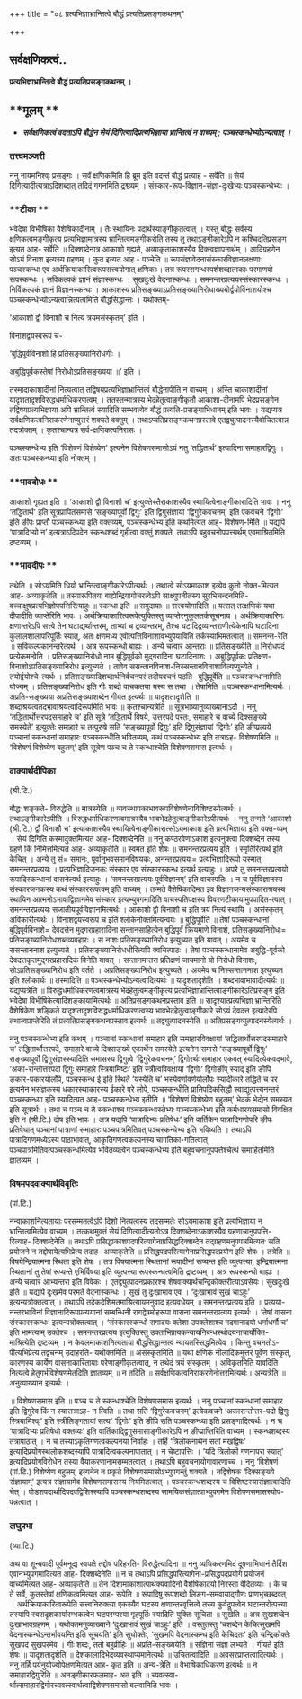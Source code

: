 +++
title = "०८ प्रत्यभिज्ञाभ्रान्तित्वे बौद्धं प्रत्यतिप्रसङ्गकथनम्"

+++


## सर्वक्षणिकत्वं..

**प्रत्यभिज्ञाभ्रान्तित्वे बौद्धं प्रत्यतिप्रसङ्गकथनम् ।**

## **मूलम् **

- ***सर्वक्षणिकत्वं वदताऽपि बौद्धेन सेयं दिगित्यादिप्रत्यभिज्ञाया भ्रान्तित्वं न वाच्यम् ; पञ्चस्कन्धेभ्योऽन्यत्वात् ।***

### **तत्त्वमञ्जरी**

ननु नायमनिश्व्ः प्रसङ्गः । सर्वं क्षणिकमिति हि ब्रूम इति वदन्तं बौद्धं प्रत्याह - सर्वेति ॥ सेयं दिगित्यादीत्यत्राऽदिशब्दात् तदिदं गगनमिति द्रश्व्व्यम् । संस्कार-रूप-विज्ञान-संज्ञा-दुःखेभ्यः पञ्चस्कन्धेभ्यः ।

### **टीका **

भवेदेषा विभीषिका वैशेषिकादीनाम् । तैः स्थायिनः पदार्थस्याङ्गीकृतत्वात् । यस्तु बौद्धः सर्वस्य क्षणिकत्वमङ्गीकृत्य प्रत्यभिज्ञामात्रस्य भ्रान्तित्वमङ्गीकरोति तस्य तु तथाऽङ्गीकारेऽपि न कश्चिदतिप्रसङ्ग इत्यत आह- सर्वेति ॥ दिक्शब्देनात्र आकाशो गृह्यते, अव्याकृताकाशस्यैव दिक्त्वज्ञापनार्थम् । आदिग्रहणेन सोऽयं विनाश इत्यस्य ग्रहणम् । कुत इत्यत आह - पञ्चेति ॥ रूपसंज्ञावेदनासंस्कारविज्ञानलक्षणाः पञ्चस्कन्धा एव अर्थक्रियाकारित्वरूपसत्त्वयोगात् क्षणिकाः। तत्र रूपरसगन्धस्पर्शशब्दात्मकाः परमाणवो रूपस्कन्धः । सविकल्पकं ज्ञानं संज्ञास्कन्धः । सुखदुःखे वेदनास्कन्धः । समनन्तरप्रत्ययस्संस्कारस्कन्धः । निर्विकल्पकं ज्ञानं विज्ञानस्कन्धः । आकाशस्य प्रतिसङ्ख्याऽप्रतिसङ्ख्यानिरोधाख्ययोर्द्वयोर्विनाशयोश्च पञ्चस्कन्धेभ्योऽन्यत्वान्नित्यत्वमिति बौद्धसिद्धान्तः । यथोक्तम्-

‘आकाशो द्वौ विनाशौ च नित्यं त्रयमसंस्कृतम्’ इति ।

विनाशद्वयस्वरूपं च-

‘बुद्धिपूर्वविनाशो हि प्रतिसङ्ख्यानिरोधगीः ।

अबुद्धिपूर्वकस्तेषां निरोधोऽप्रतिसङ्ख्यया ॥’ इति ।

तस्मादाकाशादीनां नित्यत्वात् तद्विषयप्रत्यभिज्ञाभ्रान्तित्वं बौद्धेनापीति न वाच्यम् । अस्ति चाकाशादीनां यादृशतादृशविरुद्धधर्माधिकरणत्वम् । ततस्तन्मात्रस्य भेदहेतुत्वाङ्गीकृतौ आकाशा-दीनामपि भेदप्रसङ्गेन तद्विषयप्रत्यभिज्ञाया अपि भ्रान्तित्वं स्यादिति सम्भवत्येव बौद्धं प्रत्यति-प्रसङ्गाभिधानम् इति भावः । यद्यप्यत्र सर्वक्षणिकत्वनिराकरणेनाप्युत्तरं शक्यते वक्तुम् । तथाऽप्यतिप्रसङ्गकथनप्रस्तावे एतद्व्युत्पादनस्यैवोचितत्वान्न तदत्रोक्तम् । कृतश्चान्यत्र सर्व-क्षणिकत्वनिरासः ।

पञ्चस्कन्धेभ्य इति ‘विशेषणं विशेष्येण’ इत्यनेन विशेषणसमासोऽयं नतु ‘तद्धितार्थ’ इत्यादिना समाहारद्विगुः । अतः पञ्चस्कन्ध्या इति नोक्तम् ।

### **भावबोधः **

आकाशो गृह्यत इति ॥ ‘आकाशो द्वौ विनाशौ च’ इत्युक्तेस्तैराकाशस्यैव स्थायित्वेनाङ्गीकारादिति भावः । ननु ‘तद्धितार्थ’ इति सूत्रप्रापितसमासे ‘सङ्ख्यापूर्वो द्विगुः’ इति द्विगुसंज्ञायां ‘द्विगुरेकवचनम्’ इति एकवचने ‘द्विगोः’ इति ङीपः प्राप्तौ पञ्चस्कन्ध्या इति वक्तव्यम्, पञ्चस्कन्धेभ्य इति कथमित्यत आह- विशेषण-मिति ॥ यद्यपि ‘पात्रादिभ्यो न’ इत्यत्राऽदिपदेन स्कन्धशब्दं गृहीत्वा वक्तुं शक्यते, तथाऽपि बहुवचनोपपत्त्यर्थम् एवमाश्रितमिति द्रष्टव्यम् ।

### **भावदीपः **

तथेति ॥ सोऽयमिति धियो भ्रान्तित्वाङ्गीकारेऽपीत्यर्थः । तथात्वे सोऽयमाकाश इत्येव कुतो नोक्त-मित्यत आह- अव्याकृतेति ॥ तस्यारूपितया बाह्येन्द्रियागोचरत्वेऽपि साक्ष्युपनीतस्य सुरभिचन्दनमिति-वच्चाक्षुषप्रत्यभिज्ञोपपत्तिरित्याहुः ॥ स्कन्धा इति ॥ समुदायाः ॥ सत्त्वयोगादिति ॥ यत्सत् तत्क्षणिकं यथा दीपादीति व्याप्तेरिति भावः । अर्थक्रियाकारित्वरूपेत्युक्तिस्तु व्याप्तेरनुकूलतर्कसूचनाय । अर्थक्रियाकारिणः क्षणान्तरेऽपि सत्त्वे तेन घटाद्यर्थान्तरम्, ताभ्यां च द्रव्यान्तरम्, तैश्च घटादिद्रव्यान्तराणीत्येकेनापि घटादिना कुलालशालापरिपूर्तिः स्यात्, अतः क्षणमध्य एवोत्पत्तिविनाशावभ्युपेयाविति तर्कस्याभिमतत्वात् ॥ समनन्त-रेति ॥ सविकल्पकानन्तरेत्यर्थः । अत्र रूपस्कन्धो बाह्यः । अन्ये चत्वार आन्तराः ॥ प्रतिसङ्ख्येति ॥ निरोधपदं प्रत्येकमन्वेति । प्रतिसङ्ख्यानिरोधो नाम बुद्धिपूर्वको मुद्गरादिना घटादिनाशः । अबुद्धिपूर्वकः प्रतिक्षण-विनाशोऽप्रतिसङ्ख्यानिरोध इत्युच्यते । तावेव ससन्तानविनाश-निस्सन्तानविनाशावित्यप्युच्येते । तयोर्द्वयोश्चे-त्यर्थः । प्रतिसङ्ख्यादिशब्दार्थनिर्वचनपरं तदीयवचनं पठति- बुद्धिपूर्वेति ॥ पञ्चस्कन्धानामिति योज्यम् । प्रतिसङ्ख्यानिरोध इति गीः शब्दो वाचकतया यस्य स तथा ॥ तेषामिति ॥ पञ्चस्कन्धानामित्यर्थः । अप्रति-सङ्ख्यया अप्रतिसङ्ख्याशब्देन गीयत इत्यर्थः ॥ यादृशतादृशेति ॥ शब्दाश्रयत्वतदभावाश्रयत्वादिरूपमिति भावः ॥ कृतश्चान्यत्रेति ॥ सूत्रभाष्यानुव्याख्यानाऽदौ । ननु ‘तद्धितार्थोत्तरपदसमाहारे च’ इति सूत्रे ‘तद्धितार्थे विषये, उत्तरपदे परतः, समाहारे च वाच्ये दिक्सङ्ख्ये समस्येते’ इत्युक्तेः समाहारे च तत्पुरुषे सति ‘सङ्ख्यापूर्वो द्विगुः’ इति द्विगुसंज्ञायां ‘द्विगोः’ इति ङीप्प्रत्यये पञ्चानां स्कन्धानां समाहारः पञ्चस्कन्धीति भवितव्यम्, कथं पञ्चस्कन्धेभ्य इति तत्राऽह- विशेषणमिति ॥ ‘विशेषणं विशेष्येण बहुलम्’ इति सूत्रेण पञ्च च ते स्कन्धाश्चेति विशेषणसमास इत्यर्थः ।

### **वाक्यार्थदीपिका**

(श्री.टि.)

बौद्धः शङ्कते- विरुद्धेति ॥ मात्रस्येति ॥ व्यवस्थापकाभावरूपविशेषणेनाविशिष्टस्येत्यर्थः । तथाऽङ्गीकारेऽपीति ॥ विरुद्धधर्माधिकरणत्वमात्रस्यैव भावभेदहेतुत्वाङ्गीकारेऽपीत्यर्थः । ननु तन्मते ‘आकाशो (श्री.टि.) द्वौ विनाशौ च’ इत्याकाशस्यैव स्थायित्वेनाङ्गीकारात्सोऽयमाकाश इति प्रत्यभिज्ञाया इति वक्त-व्यम् । सेयं दिगिति कस्मादुक्तमित्यत आह- दिक्शब्देनेति ॥ ननु कण्ठरवेणाऽकाश इत्यनुक्त्वा दिक्शब्देन तस्य ग्रहणे किं निमित्तमित्यत आह- अव्याकृतेति ॥ स्वमत इति शेषः ॥ समनन्तरप्रत्यय इति ॥ स्मृतिरित्यर्थ इति केचित् । अन्ये तु सं= समानः, पूर्वानुभवसमानविषयकः, अनन्तरप्रत्ययः= प्रत्यभिज्ञादिरूपो यस्मात् समनन्तरप्रत्ययः । प्रत्यभिज्ञादिजनकः संस्कार एव संस्कारस्कन्ध इत्यर्थ इत्याहुः । अपरे तु समनन्तरप्रत्ययो रूपादिस्कन्धानां वासनेत्यर्थ इत्याहुः । ‘समनन्तरप्रत्ययः पूर्वविज्ञानम्’ इति वाचस्पतिः । न च पूर्वविज्ञानस्य संस्कारजनकस्य कथं संस्काररूपत्वम् इति वाच्यम् । तन्मते वैशेषिकादिमत इव विज्ञानजन्यसंस्काराश्रयस्य स्थायिन आत्मनोऽभावाद्विज्ञानमेव संस्कार इत्यभ्युपगमादिति वाचस्पतिपक्षस्य विवरणटीकायामुपपादित-त्वात् । समनन्तरप्रत्ययः सजातीयपूर्वविज्ञानमित्यर्थः । आकाशो द्वौ विनाशौ च इति त्रयं नित्यं स्थायि । असंस्कृतम् अविकारीत्यर्थः । विनाशद्वयस्वरूपं च इति श्लोकेनोक्तमित्यन्वयः ॥ बुद्धिपूर्वेति ॥ तेषां पञ्चस्कन्धानां बुद्धिपूर्वविनाशे= देवदत्तेन मुद्गरप्रहारादिना सन्तानसाहित्येन बुद्धिपूर्वं क्रियमाणे विनाशे, प्रतिसङ्ख्यानिरोधः= प्रतिसङ्ख्यानिरोधशब्दव्यवहारः । स नाशः प्रतिसङ्ख्यानिरोध इत्युच्यत इति यावत् । अयमेव च ससन्ताननाश इत्युच्यते । प्रतिसङ्ख्यानिरोधधीरित्यपि क्वचित्पाठः । तेषां पञ्चस्कन्धानामेव अबुद्धि-पूर्वको देवदत्तकृतमुद्गरप्रहारादिकं विनेति यावत् । सन्तानमन्तरा प्रतिक्षणं जायमानो यो निरोधो विनाशः, सोऽप्रतिसङ्ख्यानिरोध इति वर्तते । अप्रतिसङ्ख्यानिरोध इत्युच्यते । अयमेव च निस्सन्ताननाश इत्युच्यत इति श्लोकार्थः ॥ तस्मादिति ॥ पञ्चस्कन्धेभ्योऽन्यत्वादित्यर्थः ॥ यादृशतादृशेति ॥ शब्दभावाभावादीत्यर्थः ॥ यद्यप्यत्रेति ॥ विरुद्धधर्माधिकरणत्वमात्रस्य भेदहेतुत्वमङ्गीकृत्य प्रत्यभिज्ञाभ्रान्तित्वाङ्गीकारेऽतिप्रसङ्ग इति भवेदेषा विभीषिकेत्यादिशङ्कायामित्यर्थः ॥ अतिप्रसङ्गकथनप्रस्ताव इति ॥ सादृश्यात्प्रत्यभिज्ञा भ्रान्तिरिति वैशेषिकेण शङ्किते यादृशतादृशविरुद्धधर्माधिकरणत्वस्य भावभेदहेतुत्वाङ्गीकारे सोऽयं देवदत्त इत्यादेरपि तथात्वप्राप्तेरिति तं प्रत्यतिप्रसङ्गकथनप्रस्ताव इत्यर्थः ॥ तद्व्युत्पादनस्येति ॥ अतिप्रसङ्गव्युत्पादनस्येत्यर्थः ।

ननु पञ्चस्कन्धेभ्य इति कथम् । पञ्चानां स्कन्धानां समाहार इति समाहारविवक्षायां ‘तद्धितार्थोत्तरपदसमाहारे च’ तद्धितार्थोत्तरपदे, समाहारे वाच्ये दिक्सङ्ख्ये एकार्थेन समस्येते इत्यनेन समासे ‘सङ्ख्यापूर्वो द्विगुः’ सङ्ख्यापूर्वो द्विगुसंज्ञस्स्यादिति समासस्य द्विगुत्वे ‘द्विगुरेकवचनम्’ द्विगोरर्थः समाहार एकवत् स्यादित्येकवद्भावे, ‘अका-रान्तोत्तरपदो द्विगुः समाहारे स्त्रियामिष्टः’ इति स्त्रीत्वविवक्षायां ‘द्विगोः’ द्विगोर्ङीप् स्याद् इति ङीपि ङकार-पकारयोर्लोपे, पञ्चस्कन्ध ई इति स्थिते ‘यस्येति च’ भस्येवर्णावर्णयोर्लोपः स्यादीकारे तद्धिते च पर इत्यनेन भसंज्ञकस्य धकारस्थाकारस्य ईकारे परे लोपे, पञ्चस्कन्धीति प्रातिपदिकसिद्धौ स्वाद्युत्पत्त्यनन्तरं पञ्चस्कन्ध्या इति स्यादित्यत आह- पञ्चस्कन्धेभ्य इतीति ॥ ‘विशेषणं विशेष्येण बहुलम्’ भेदकं भेद्येन समस्यत इति सूत्रार्थः । तथा च पञ्च च ते स्कन्धाश्च पञ्चस्कन्धास्तेभ्यः पञ्चस्कन्धेभ्य इति कर्मधारयसमासो विवक्षित इति न (श्री.टि.) दोष इति भावः । अत्र यद्यपि ‘पात्रादिभ्यः प्रतिषेधः’ इति वार्तिकेन पात्रादिगणोपरि ङीपः प्रतिषेधात् पञ्चानां पात्राणां समाहारः पञ्चपात्रमितिवत् पञ्चस्कन्धेभ्य इति भविष्यति । तथाऽपि पात्रादिगणमध्येऽस्य पाठाभावात्, आकृतिगणत्वकल्पनस्य चागतिका-गतित्वात् पञ्चपात्रमितिवत्पञ्चस्कन्धमित्येव भवितव्यत्वेन पञ्चस्कन्धेभ्य इति बहुवचनानुपपत्तेश्चेत्थं समाहितमिति ज्ञातव्यम् ।

### **विषमपदवाक्यार्थविवृतिः**

(पां.टि.)

नन्वाकाशनित्यतायाः परसम्मतत्वेऽपि दिशो नित्यत्वस्य तदसम्मतेः सोऽयमाकाश इति प्रत्यभिज्ञाया न भ्रान्तित्वमित्येव वाच्यम् । तत्कथमुक्तं सेयं दिगित्यादीत्यतोऽत्र दिक्शब्देनाऽकाशस्यैव ग्रहणान्नानुपपत्ति-रित्याह- दिक्शब्देनेति ॥ तथाऽपि प्रसिद्धाकाशपदपरित्यागेनाप्रसिद्धदिक्शब्देन तद्ग्रहणमनुपपन्नमित्यतः सति प्रयोजने न तद्दोषायेत्यभिप्रेत्य तदाह- अव्याकृतेति ॥ प्रसिद्धपदपरित्यागेनाप्रसिद्धपदप्रयोग इति शेषः । तत्रेति ॥ विषयेन्द्रियात्मना स्थिता इति शेषः । तत्र विषयात्मना स्थितानां रूपादीनां रूप्यन्त इति व्युत्पत्त्या, इन्द्रियात्मना स्थितानां तु तेषां रूप्यन्ते एभिर्विषया इति व्युत्पत्त्या रूपस्कन्धत्वमिति द्रष्टव्यम् । अत्र रूपस्कन्धो बाह्यः । अन्ये चत्वार आभ्यन्तरा इति विवेकः । एतद्व्युत्पादनप्रकारश्च शेषवाक्यार्थचन्द्रिकोक्तरीत्याऽवसेयः। सुखदुःखे इति ॥ यद्यपि दुःखमेव परमते वेदनास्कन्धः । सुखं तु दुःखाभाव एव । ‘दुःखाभावं सुखं चाऽहुः’ इत्यन्यत्रोक्तत्वात् । तथाऽपि तदेकदेशिमतमाश्रित्यायमनुवाद इत्यवधेयम् ॥ समनन्तरप्रत्यय इति ॥ प्रत्यया-नन्तरभाविनां विज्ञानादिरूपप्रत्ययानां सम्बन्धिनी रागद्वेषमोहरूपा वासना समनन्तरप्रत्यय इत्यर्थः । ‘तेषां वासना संस्कारस्कन्धः’ इत्यन्यत्रोक्तत्वात् । ‘संस्कारस्कन्धो रागादयः क्लेशा उपक्लेशाश्च मदमानादयो धर्माधर्मौ च’ इति भामत्याम् उक्तेश्च । समनन्तरप्रत्यय इत्युक्तिस्तु उक्ताभिप्रायकन्यायनिबन्धस्थोदयनाचार्योक्ति-माश्रित्येति द्रष्टव्यम् । न केवलमाकाशनित्यताया बौद्धसिद्धान्तत्वं न्यायतस्सिद्धमित्येव । किन्तु वचनतोऽ-पीत्यभिप्रेत्य तद्वचनम् उदाहरति- यथोक्तमिति ॥ असंस्कृतमिति ॥ यथा क्षणिकं नीलादिकमुत्तरं पूर्वेण संस्कृतं, कारणस्य कार्येण वासनाकारितायाः परेणाङ्गीकृतत्वात्, न तथेदं त्रयं संस्कृतम् । अविकृतमिति यावदिति नित्यत्वे हेतुगर्भविशेषणमेतदिति ज्ञातव्यम् ॥ न तदिति ॥ सर्वक्षणिकत्वनिराकरणेनोत्तरमित्यर्थः। अन्यत्रेति ॥ अनुव्याख्यान इत्यर्थः ।

॥ विशेषणसमास इति ॥ पञ्च च ते स्कन्धाश्चेति विशेषणसमास इत्यर्थः । ननु पञ्चानां स्कन्धानां समाहार इति द्विगुरेव किं न स्यात्तत्राऽह- न त्विति ॥ तथा सति ‘द्विगुरेकवचनम्’ इत्येकवचने ‘अकारान्तोत्तर-पदो द्विगुः स्त्रियामिश्व्ः’ इति स्त्रीलिङ्गतायां सत्यां ‘द्विगोः’ इति ङीपि सति पञ्चस्कन्ध्या इति प्रसङ्गादित्यर्थः । न च ‘पात्रादिभ्यः प्रतिषेधो वक्तव्यः’ इति वार्तिकाद्द्विगुसमासाङ्गीकारेऽपि न ङीप्प्राप्तिरिति वाच्यम् । स्कन्धशब्दस्य तत्रापाठात् । न च तस्याऽकृतिगणत्वकल्पनया निर्वाहः । तर्हि ‘त्रिलोकनाथेन सतां मखद्विषः’ इत्यादिप्रयोगस्थलोकशब्दस्यापि पात्रादित्वकल्पनापातात् । न चेष्टापत्तिः । ‘यदि त्रिलोकी गणनापरा स्यात्’ इत्यादिप्रयोगविरोधेन तस्या वैयाकरणानामसम्मतत्वात् । तथाऽपि बहुवचनायोगावारणाच्च । ननु ‘विशेषणं (पां.टि.) विशेष्येण बहुलम्’ इत्यनेन न प्रकृते विशेषणसमासोऽभ्युपगन्तुं शक्यते । तद्विशेषक ‘दिक्सङ्ख्ये संज्ञायाम्’ इत्यत्र संज्ञायामेव विशेषणसमासस्य नियमितत्वात् । पञ्चस्कन्धशब्दस्य च विशिष्टस्यासंज्ञात्वादिति चेत् । षोडशपदार्थादिपदवद्विशिश्व्स्यापि पञ्चस्कन्धशब्दस्य सामयिकसंज्ञात्वाभ्युपगमेन विशेषणसमासस्योप-पन्नत्वात् ।

### **लघुप्रभा**

(व्या.टि.)

अथ वा शून्यवादी पूर्वमनूद्य स्वपक्षे तद्दोषं परिहरति- विरुद्धेत्यादिना ॥ ननु व्यधिकरणमिदं दूषणाभिधानं तैर्दिश एवानभ्युपगमादित्यत आह- दिक्शब्देनेति ॥ न च तथाऽपि प्रसिद्धपरित्यागेना-प्रसिद्धपदप्रयोगे प्रयोजनं वाच्यमित्यत आह- अव्याकृतेति ॥ तेन दिशामाकाशात्पार्थक्यवादिनो वैशेषिकादयो निरस्ता वेदितव्याः । के च ते सर्वे, कुतस्तेषां क्षणिकत्वमित्यत आह- रूपेति ॥ रूपादिषु रूपशब्दो लिङ्ग-समवायाद्गौणः प्राणभृच्छब्दवत् । अर्थक्रियाकारित्वरूपेति सत्त्वनिरुक्त्या एकस्यैव घटस्य क्षणान्तरवृत्तित्वे तस्य कुर्वद्रूपत्वेन घटान्तरोत्पत्त्या तस्यापि स्वसदृशकार्यारम्भकत्वेन घटपरम्परया गृहपूर्तिः स्यादिति युक्तिः सूचिता ॥ सुखेति ॥ अत्र सुखशब्देन दुःखाभावग्रहणम् । यथोक्तमनुव्याख्याने ‘दुःखाभावं सुखं चाऽहुः’ इति । वस्तुतस्तु ‘चशब्देन केचित्सुखमपि वेदनास्कन्धेऽन्तर्भावयन्ति इति सूचयति’ इति सुधोक्तेः, ‘सुखमपि वेदनास्कन्ध इति केचिदतः’ इति चन्द्रिकोक्तेः सुखपदं सुखपरमेव । गीः शब्दः, ततो बहुव्रीहिः ॥ अप्रति-सङ्ख्ययेति ॥ संज्ञिना संज्ञा लभ्यते । गीयते इति शेषः ॥ यादृशतादृशेति ॥ देशकालादिभेदव्यवस्थाप्यमानेत्यर्थः ॥ उचितत्वादिति ॥ अवसरप्राप्तत्वादित्यर्थः । ननु तर्हि पर्यनुयोज्योपेक्षणमित्यत आह- कृत इति ॥ अन्य-त्रेति ॥ वैभाषिकाधिकरण इत्यर्थः ॥ न समाहारद्विगुरिति ॥ अनङ्गीकारफलमाह- अत इति ॥ च्यवत्स्वा-र्थात्समाहारद्विगोरच्यवत्स्वार्थत्वाद्विशेषणसमासो बलवानिति भावः ।

